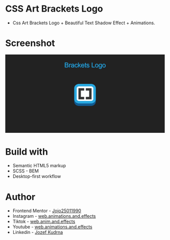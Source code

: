 # CSS Art Brackets Logo

-   Css Art Brackets Logo + Beautiful Text Shadow Effect + Animations.

# Screenshot

![](./Screenshot%20%20Brackets%20Logo%20Css%20Art%20Design.png)

# Build with

-   Semantic HTML5 markup
-   SCSS - BEM
-   Desktop-first workflow

# Author

-   Frontend Mentor - [Jojo25011990](https://www.frontendmentor.io/profile/Jojo25011990)
-   Instagram - [web.animations.and.effects](https://www.instagram.com/web.animations.and.effects)
-   Tiktok - [web.anim.and.effects](https://www.tiktok.com/@web.anim.and.effects)
-   Youtube - [web.animations.and.effects](https://www.youtube.com/@web.animations.and.effects)
-   Linkedin - [Jozef Kudrna](https://www.linkedin.com/in/jozef-kudrna-28b580295)
